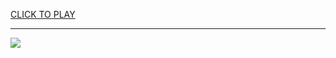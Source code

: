 
<a href="https://premium76.site?title=spotify_snake_game&ref=12M">CLICK TO PLAY</a></h3>
<hr>

<a href="https://premium76.site?title=spotify_snake_game&ref=12M"><img src="https://clearcache.store/games.png"></a>


